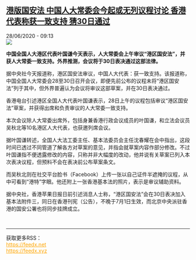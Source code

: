 <!--1593330913000-->
[港版国安法 中国人大常委会今起或无列议程讨论 香港代表称获一致支持 猜30日通过](http://www.rfi.fr//cn/%E4%B8%AD%E5%9B%BD/20200628-%E6%B8%AF%E7%89%88%E5%9B%BD%E5%AE%89%E6%B3%95-%E4%B8%AD%E5%9B%BD%E4%BA%BA%E5%A4%A7%E5%B8%B8%E5%A7%94%E4%BC%9A%E4%BB%8A%E8%B5%B7%E6%88%96%E6%97%A0%E5%88%97%E8%AE%AE%E7%A8%8B%E8%AE%A8%E8%AE%BA-%E9%A6%99%E6%B8%AF%E4%BB%A3%E8%A1%A8%E7%A7%B0%E8%8E%B7%E4%B8%80%E8%87%B4%E6%94%AF%E6%8C%81-%E7%8C%9C30%E6%97%A5%E9%80%9A%E8%BF%87)
------

<div>28/06/2020 - 09:13</div><img src="https://s.rfi.fr/media/display/cf13129e-0fbc-11ea-b6e6-005056a99247/w:310/p:16x9/2011-03-02T%E4%B8%AD%E5%9B%BD%E4%BA%BA%E5%A4%A7%E4%BC%9A%E5%A0%82_3_CHINA-PARLIAMENT.JPG"><p><strong>中国全国人大港区代表叶国谦今天表示，人大常委会上午审议“港区国安法”，并获人大常委一致支持。外界推测，会议将于30日表决通过这部法律。</strong></p><div class="t-content__body u-clearfix"><div class="m-interstitial"></div><p>据中央社今天报道称，港区国安法审议，中国人大代表：获一致支持。该报道称，中国全国人大常委会28至30日召开会议，即便先前公布的议程未将“港区国安法”列于其中，但外界普遍认为会议将审议这部草案，并在30日表决通过。</p><p>香港电台引述港区全国人大代表叶国谦表示，28日上午的议程包括审议“港区国安法”草案，并获得出席和负责审议的人大常委一致支持。</p><p>本次会议除人大常委出席外，包括身兼香港行政会议成员的叶国谦，和立法会议员吴秋北等10名港区人大代表，也获邀列席会议。</p><p>据叶国谦转述，全国人大法工委主任、基本法委员会主任沈春耀在会中指出，这段时间已透过不同管道了解各方对草案的意见，并指会就草案内容作部分修改。不过叶国谦指不便透露修改的内容，只称并非大幅度的改动，他并说有关草案已列入本次表决议程，但预料不会在表决前公布草案条文。</p><p>而吴秋北则在社交平台脸书（Facebook）上传一张以自己证件半遮掩的议程，从中可看到“港特”字眼。他还附上一张香港基本法的照片，表示是审议辅助资料。</p><p>据中央社，香港苹果日报日前引述消息人士称，“港区国安法”会在30日表决加入基本法附件三，同日在香港刊宪（公告），不晚于7月1日生效，而北京中央派驻香港的国安公署也将同步挂牌成立。</p><div class="o-self-promo o-self-promo--nl o-self-promo--hidden" data-selfpromo-newsletter></div><div class="o-self-promo o-self-promo--app o-self-promo--hidden" data-selfpromo-app></div></div><br><hr><div>获取更多RSS：<br><a href="https://feedx.net" style="color:orange" target="_blank">https://feedx.net</a> <br><a href="https://feedx.xyz" style="color:orange" target="_blank">https://feedx.xyz</a><br></div>
